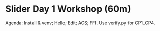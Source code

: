 # Slider Day 1 Workshop (60m)
Agenda: Install & venv; Hello; Edit; ACS; FFI. Use verify.py for CP1..CP4.
